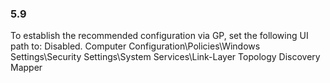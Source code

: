 
### 5.9  
To establish the recommended configuration via GP, set the following UI path to: Disabled. 
Computer Configuration\Policies\Windows Settings\Security Settings\System 
Services\Link-Layer Topology Discovery Mapper 

